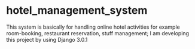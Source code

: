# hotel_management_system
This system is basically for handling online hotel activities for example room-booking, restaurant reservation, stuff management; I am developing this project by using Django 3.0.1
